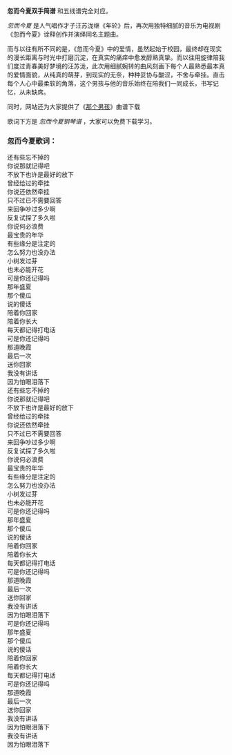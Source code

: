 

**忽而今夏双手简谱** 和五线谱完全对应。

_忽而今夏_ 是人气唱作才子汪苏泷继《年轮》后，再次用独特细腻的音乐为电视剧《忽而今夏》诠释创作并演绎同名主题曲。

而与以往有所不同的是，《忽而今夏》中的爱情，虽然起始于校园，最终却在现实的漫长距离与时光中打磨沉淀，在真实的痛痒中愈发醇熟真挚。而以往用旋律陪我们度过青春美好梦境的汪苏泷，此次用细腻婉转的曲风刻画下每个人最熟悉最本真的爱情面貌，从纯真的萌芽，到现实的无奈，种种妥协与酸涩，不舍与牵挂。直击每个人心中最柔软的角落，这个男孩与他的音乐始终在陪我们一同成长，书写记忆，从未缺席。

同时，网站还为大家提供了《[那个男孩](Music-8048-那个男孩-夏至未至插曲.html "那个男孩")》曲谱下载

歌词下方是 _忽而今夏钢琴谱_ ，大家可以免费下载学习。

### 忽而今夏歌词：

还有些忘不掉的  
你说那就记得吧  
不放下也许是最好的放下  
曾经给过的牵挂  
你说还依然牵挂  
只不过已不需要回答  
来回争吵过多少啊  
反复试探了多久啦  
你说何必浪费  
最宝贵的年华  
有些缘分是注定的  
怎么努力也没办法  
小树发过芽  
也未必能开花  
可是你还记得吗  
那年盛夏  
那个傻瓜  
说的傻话  
陪着你回家  
陪着你长大  
每天都记得打电话  
可是你还记得吗  
那道晚霞  
最后一次  
送你回家  
我没有讲话  
因为怕眼泪落下  
还有些忘不掉的  
你说那就记得吧  
不放下也许是最好的放下  
曾经给过的牵挂  
你说还依然牵挂  
只不过已不需要回答  
来回争吵过多少啊  
反复试探了多久啦  
你说何必浪费  
最宝贵的年华  
有些缘分是注定的  
怎么努力也没办法  
小树发过芽  
也未必能开花  
可是你还记得吗  
那年盛夏  
那个傻瓜  
说的傻话  
陪着你回家  
陪着你长大  
每天都记得打电话  
可是你还记得吗  
那道晚霞  
最后一次  
送你回家  
我没有讲话  
因为怕眼泪落下  
可是你还记得吗  
那年盛夏  
那个傻瓜  
说的傻话  
陪着你回家  
陪着你长大  
每天都记得打电话  
可是你还记得吗  
那道晚霞  
最后一次  
送你回家  
我没有讲话  
因为怕眼泪落下  
我没有讲话  
因为怕眼泪落下


